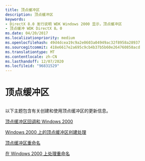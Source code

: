 ```yaml
---
title: 顶点缓冲区
description: 顶点缓冲区
keywords:
- DirectX 8.0 发行说明 WDK Windows 2000 显示，顶点缓冲区
- 顶点缓冲 WDK DirectX 8。0
ms.date: 04/20/2017
ms.localizationpriority: medium
ms.openlocfilehash: 49d4dcea19c9a2e0603a04949ac32f8958a28937
ms.sourcegitcommit: 418e6617e2a695c9cb4b37b5b60e264760858acd
ms.translationtype: MT
ms.contentlocale: zh-CN
ms.lasthandoff: 12/07/2020
ms.locfileid: "96831529"
---
```

# <a name="vertex-buffers"></a>顶点缓冲区


## <span id="ddk_vertex_buffers_gg"></span><span id="DDK_VERTEX_BUFFERS_GG"></span>


以下主题包含有关创建和使用顶点缓冲区的更新信息。

[顶点缓冲区回调和 Windows 2000](vertex-buffer-callbacks-and-windows-2000.md)

[Windows 2000 上的顶点缓冲区创建处理](vertex-buffer-creation-handling-on-windows-2000.md)

[顶点缓冲区重命名](vertex-buffer-renaming.md)

[在 Windows 2000 上处理重命名](handling-renaming-on-windows-2000.md)

 

 





